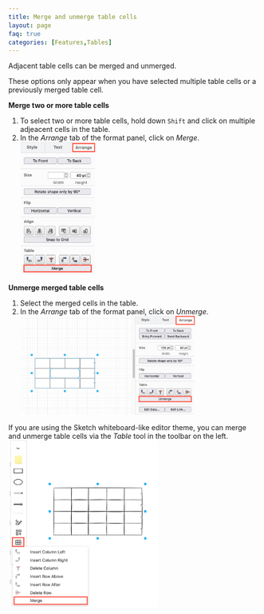 ```yaml
---
title: Merge and unmerge table cells
layout: page
faq: true
categories: [Features,Tables]
---
```


Adjacent table cells can be merged and unmerged.

These options only appear when you have selected multiple table cells or a previously merged table cell.

**Merge two or more table cells**

1. To select two or more table cells, hold down ``Shift`` and click on multiple adjeacent cells in the table.
2. In the _Arrange_ tab of the format panel, click on _Merge_.
<br /><img src="/assets/img/blog/arrange-tab-merge.png" style="width=100%;max-width:150px;height:auto;" alt="Merge table cells in the diagrams.net and draw.io editor via the Arrange tab in the format panel">

**Unmerge merged table cells**

1. Select the merged cells in the table.
2. In the _Arrange_ tab of the format panel, click on _Unmerge_.
<br /><img src="/assets/img/blog/arrange-tab-unmerge.png" style="width=100%;max-width:350px;height:auto;" alt="Unmerge table cells in the diagrams.net and draw.io editor via the Arrange tab in the format panel">

If you are using the Sketch whiteboard-like editor theme, you can merge and unmerge table cells via the _Table_ tool in the toolbar on the left. 
<br /><img src="/assets/img/blog/sketch-theme-table-merge.png" style="width=100%;max-width:300px;height:auto;" alt="Merge table cells in the Sketch whiteboard-like editor theme in diagrams.net and draw.io">
